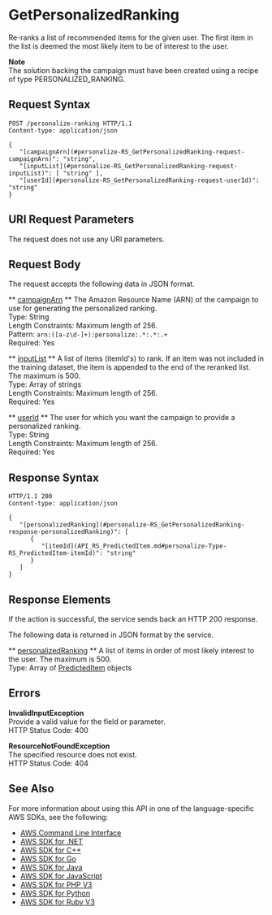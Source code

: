 # GetPersonalizedRanking<a name="API_RS_GetPersonalizedRanking"></a>

Re\-ranks a list of recommended items for the given user\. The first item in the list is deemed the most likely item to be of interest to the user\.

**Note**  
The solution backing the campaign must have been created using a recipe of type PERSONALIZED\_RANKING\.

## Request Syntax<a name="API_RS_GetPersonalizedRanking_RequestSyntax"></a>

```
POST /personalize-ranking HTTP/1.1
Content-type: application/json

{
   "[campaignArn](#personalize-RS_GetPersonalizedRanking-request-campaignArn)": "string",
   "[inputList](#personalize-RS_GetPersonalizedRanking-request-inputList)": [ "string" ],
   "[userId](#personalize-RS_GetPersonalizedRanking-request-userId)": "string"
}
```

## URI Request Parameters<a name="API_RS_GetPersonalizedRanking_RequestParameters"></a>

The request does not use any URI parameters\.

## Request Body<a name="API_RS_GetPersonalizedRanking_RequestBody"></a>

The request accepts the following data in JSON format\.

 ** [campaignArn](#API_RS_GetPersonalizedRanking_RequestSyntax) **   <a name="personalize-RS_GetPersonalizedRanking-request-campaignArn"></a>
The Amazon Resource Name \(ARN\) of the campaign to use for generating the personalized ranking\.  
Type: String  
Length Constraints: Maximum length of 256\.  
Pattern: `arn:([a-z\d-]+):personalize:.*:.*:.+`   
Required: Yes

 ** [inputList](#API_RS_GetPersonalizedRanking_RequestSyntax) **   <a name="personalize-RS_GetPersonalizedRanking-request-inputList"></a>
A list of items \(itemId's\) to rank\. If an item was not included in the training dataset, the item is appended to the end of the reranked list\. The maximum is 500\.  
Type: Array of strings  
Length Constraints: Maximum length of 256\.  
Required: Yes

 ** [userId](#API_RS_GetPersonalizedRanking_RequestSyntax) **   <a name="personalize-RS_GetPersonalizedRanking-request-userId"></a>
The user for which you want the campaign to provide a personalized ranking\.  
Type: String  
Length Constraints: Maximum length of 256\.  
Required: Yes

## Response Syntax<a name="API_RS_GetPersonalizedRanking_ResponseSyntax"></a>

```
HTTP/1.1 200
Content-type: application/json

{
   "[personalizedRanking](#personalize-RS_GetPersonalizedRanking-response-personalizedRanking)": [ 
      { 
         "[itemId](API_RS_PredictedItem.md#personalize-Type-RS_PredictedItem-itemId)": "string"
      }
   ]
}
```

## Response Elements<a name="API_RS_GetPersonalizedRanking_ResponseElements"></a>

If the action is successful, the service sends back an HTTP 200 response\.

The following data is returned in JSON format by the service\.

 ** [personalizedRanking](#API_RS_GetPersonalizedRanking_ResponseSyntax) **   <a name="personalize-RS_GetPersonalizedRanking-response-personalizedRanking"></a>
A list of items in order of most likely interest to the user\. The maximum is 500\.  
Type: Array of [PredictedItem](API_RS_PredictedItem.md) objects

## Errors<a name="API_RS_GetPersonalizedRanking_Errors"></a>

 **InvalidInputException**   
Provide a valid value for the field or parameter\.  
HTTP Status Code: 400

 **ResourceNotFoundException**   
The specified resource does not exist\.  
HTTP Status Code: 404

## See Also<a name="API_RS_GetPersonalizedRanking_SeeAlso"></a>

For more information about using this API in one of the language\-specific AWS SDKs, see the following:
+  [AWS Command Line Interface](https://docs.aws.amazon.com/goto/aws-cli/personalize-runtime-2018-05-22/GetPersonalizedRanking) 
+  [AWS SDK for \.NET](https://docs.aws.amazon.com/goto/DotNetSDKV3/personalize-runtime-2018-05-22/GetPersonalizedRanking) 
+  [AWS SDK for C\+\+](https://docs.aws.amazon.com/goto/SdkForCpp/personalize-runtime-2018-05-22/GetPersonalizedRanking) 
+  [AWS SDK for Go](https://docs.aws.amazon.com/goto/SdkForGoV1/personalize-runtime-2018-05-22/GetPersonalizedRanking) 
+  [AWS SDK for Java](https://docs.aws.amazon.com/goto/SdkForJava/personalize-runtime-2018-05-22/GetPersonalizedRanking) 
+  [AWS SDK for JavaScript](https://docs.aws.amazon.com/goto/AWSJavaScriptSDK/personalize-runtime-2018-05-22/GetPersonalizedRanking) 
+  [AWS SDK for PHP V3](https://docs.aws.amazon.com/goto/SdkForPHPV3/personalize-runtime-2018-05-22/GetPersonalizedRanking) 
+  [AWS SDK for Python](https://docs.aws.amazon.com/goto/boto3/personalize-runtime-2018-05-22/GetPersonalizedRanking) 
+  [AWS SDK for Ruby V3](https://docs.aws.amazon.com/goto/SdkForRubyV3/personalize-runtime-2018-05-22/GetPersonalizedRanking) 